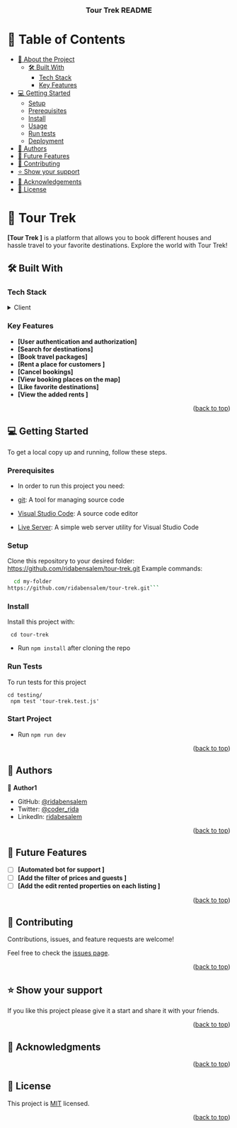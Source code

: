 <a name="readme-top"></a>

<div align="center">
  <br/>
  
  <h3><b>Tour Trek README</b></h3>

</div>

# 📗 Table of Contents

- [📖 About the Project](#about-project)
  - [🛠 Built With](#built-with)
    - [Tech Stack](#tech-stack)
    - [Key Features](#key-features)
- [💻 Getting Started](#getting-started)
  - [Setup](#setup)
  - [Prerequisites](#prerequisites)
  - [Install](#install)
  - [Usage](#usage)
  - [Run tests](#run-tests)
  - [Deployment](#triangular_flag_on_post-deployment)
- [👥 Authors](#authors)
- [🔭 Future Features](#future-features)
- [🤝 Contributing](#contributing)
- [⭐️ Show your support](#support)
- [🙏 Acknowledgements](#acknowledgements)
- [📝 License](#license)

# 📖 Tour Trek   <a name="about-project"></a>
**[Tour Trek ]**  is a platform that allows you to book  different houses and hassle travel to your favorite destinations. Explore the world with Tour Trek! 

## 🛠 Built With <a name="built-with"></a>

### Tech Stack <a name="tech-stack"></a>

<details>
  <summary>Client</summary>
  <ul>
    <li><a href="#">React js  </a></li>
    <li><a href="#">TypeScript  </a></li>
    <li><a href="#">Next js  </a></li>


  </ul>
  <summary>DB</summary>
  <ul>
    <li><a href="#">Prisma</a></li>
    <li><a href="#">Mongodb  </a></li>
  </ul>
</details>


### Key Features <a name="key-features"></a>


- **[User authentication and authorization]**
- **[Search for destinations]**
- **[Book travel packages]**
- **[Rent a place for customers ]**
- **[Cancel bookings]**
- **[View booking places on the map]**
- **[Like favorite destinations]**
- **[View the added rents ]**



<p align="right">(<a href="#readme-top">back to top</a>)</p>



## 💻 Getting Started <a name="getting-started"></a>

To get a local copy up and running, follow these steps.

### Prerequisites

- In order to run this project you need:

- [git](https://git-scm.com/downloads): A tool for managing source code
- [Visual Studio Code](https://code.visualstudio.com/): A source code editor
- [Live Server](https://marketplace.visualstudio.com/items?itemName=ritwickdey.LiveServer): A simple web server utility for Visual Studio Code

### Setup

Clone this repository to your desired folder:
https://github.com/ridabensalem/tour-trek.git
 Example commands:

```sh
  cd my-folder
https://github.com/ridabensalem/tour-trek.git```
```

### Install

Install this project with:

` cd tour-trek`
  - Run `npm install` after cloning the repo

### Run Tests
To run tests for this project

```shell
cd testing/
 npm test 'tour-trek.test.js'
```
### Start Project 

  - Run `npm run dev `


<p align="right">(<a href="#readme-top">back to top</a>)</p>

## 👥 Authors <a name="authors"></a>

👤 **Author1**

- GitHub: [@ridabensalem](https://github.com/ridabnesalem)
- Twitter: [@coder_rida](https://twitter.com/coder_rida)
- LinkedIn: [ridabesalem](https://linkedin.com/in/ridabensalem)


<p align="right">(<a href="#readme-top">back to top</a>)</p>

## 🔭 Future Features <a name="future-features"></a>

- [ ] **[Automated bot for support  ]**
- [ ] **[Add the filter of prices and guests   ]**
- [ ] **[Add the edit rented properties on each listing ]**

<p align="right">(<a href="#readme-top">back to top</a>)</p>

## 🤝 Contributing <a name="contributing"></a>

Contributions, issues, and feature requests are welcome!

Feel free to check the [issues page](../../issues/).

<p align="right">(<a href="#readme-top">back to top</a>)</p>

## ⭐️ Show your support <a name="support"></a>

If you like this project please give it a start and share it with your friends. 

<p align="right">(<a href="#readme-top">back to top</a>)</p>

## 🙏 Acknowledgments <a name="acknowledgements"></a>




<p align="right">(<a href="#readme-top">back to top</a>)</p>

## 📝 License <a name="license"></a>

This project is [MIT](./MIT.md) licensed.

<p align="right">(<a href="#readme-top">back to top</a>)</p>
